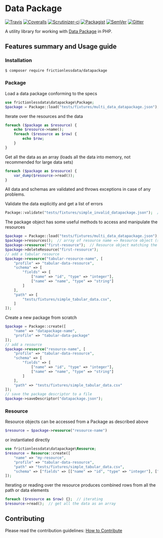 # Data Package

[![Travis](https://travis-ci.org/frictionlessdata/datapackage-php.svg?branch=master)](https://travis-ci.org/frictionlessdata/datapackage-php)
[![Coveralls](http://img.shields.io/coveralls/frictionlessdata/datapackage-php.svg?branch=master)](https://coveralls.io/r/frictionlessdata/datapackage-php?branch=master)
[![Scrutinizer-ci](https://scrutinizer-ci.com/g/OriHoch/datapackage-php/badges/quality-score.png?b=master)](https://scrutinizer-ci.com/g/OriHoch/datapackage-php/)
[![Packagist](https://img.shields.io/packagist/dm/frictionlessdata/datapackage.svg)](https://packagist.org/packages/frictionlessdata/datapackage)
[![SemVer](https://img.shields.io/badge/versions-SemVer-brightgreen.svg)](http://semver.org/)
[![Gitter](https://img.shields.io/gitter/room/frictionlessdata/chat.svg)](https://gitter.im/frictionlessdata/chat)

A utility library for working with [Data Package](https://specs.frictionlessdata.io/data-package/) in PHP.


## Features summary and Usage guide

### Installation

```bash
$ composer require frictionlessdata/datapackage
```

### Package

Load a data package conforming to the specs

```php
use frictionlessdata\datapackage\Package;
$package = Package::load("tests/fixtures/multi_data_datapackage.json");
```

Iterate over the resources and the data

```php
foreach ($package as $resource) {
    echo $resource->name();
    foreach ($resource as $row) {
        echo $row;
    }
}
```

Get all the data as an array (loads all the data into memory, not recommended for large data sets)

```php
foreach ($package as $resource) {
    var_dump($resource->read());
}
```

All data and schemas are validated and throws exceptions in case of any problems.

Validate the data explicitly and get a list of errors

```php
Package::validate("tests/fixtures/simple_invalid_datapackage.json");  // array of validation errors
```

The package object has some useful methods to access and manipulate the resources

```php
$package = Package::load("tests/fixtures/multi_data_datapackage.json");
$package->resources();  // array of resource name => Resource object (see below for Resource class reference)
$package->resource("first-resource");  // Resource object matching the given name
$package->deleteResource("first-resource");
// add a tabular resource
$package->resource("tabular-resource-name", [
    "profile" => "tabular-data-resource",
    "schema" => [
        "fields" => [
            ["name" => "id", "type" => "integer"],
            ["name" => "name", "type" => "string"]
        ]
    ],
    "path" => [
        "tests/fixtures/simple_tabular_data.csv",
    ]
]);
```

Create a new package from scratch

```php
$package = Package::create([
    "name" => "datapackage-name",
    "profile" => "tabular-data-package"
]);
// add a resource
$package->resource("resource-name", [
    "profile" => "tabular-data-resource", 
    "schema" => [
        "fields" => [
            ["name" => "id", "type" => "integer"],
            ["name" => "name", "type" => "string"]
        ]
    ],
    "path" => "tests/fixtures/simple_tabular_data.csv"
]);
// save the package descriptor to a file
$package->saveDescriptor("datapackage.json");
```

### Resource

Resource objects can be accessed from a Package as described above

```php
$resource = $package->resource("resource-name")
```

or instantiated directly

```php
use frictionlessdata\datapackage\Resource;
$resource = Resource::create([
    "name" => "my-resource",
    "profile" => "tabular-data-resource",
    "path" => "tests/fixtures/simple_tabular_data.csv",
    "schema" => ["fields" => [["name" => "id", "type" => "integer"], ["name" => "name", "type" => "string"]]]
]);
```

Iterating or reading over the resource produces combined rows from all the path or data elements

```php
foreach ($resource as $row) {};  // iterating
$resource->read();  // get all the data as an array
```


## Contributing

Please read the contribution guidelines: [How to Contribute](CONTRIBUTING.md)
